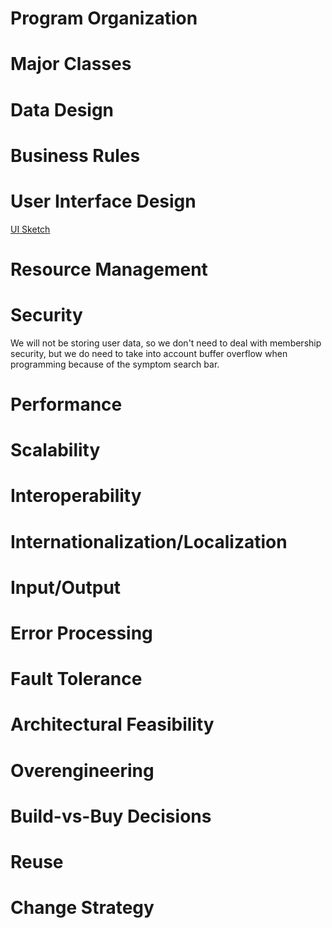 # Program Organization

# Major Classes

# Data Design

# Business Rules

# User Interface Design
  [UI Sketch](https://docs.google.com/document/d/1Esc5vS-6CllqkaG_ZgRBLh_q0_VbEAA3X8glRqX5Z8Y/edit?usp=sharing)

# Resource Management

# Security
  We will not be storing user data, so we don't need to deal with membership security, but we do need to take into account buffer overflow when programming because of the symptom search bar.

# Performance

# Scalability

# Interoperability

# Internationalization/Localization

# Input/Output

# Error Processing

# Fault Tolerance

# Architectural Feasibility

# Overengineering

# Build-vs-Buy Decisions

# Reuse

# Change Strategy
